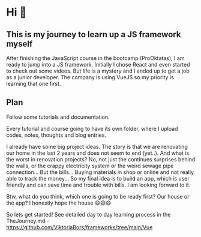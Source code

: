 # Hi 👋

## This is my journey to learn up a JS framework myself
After finishing the JavaScript course in the bootcamp (ProOktatas), I am ready to jump into a JS framework. Initially I chose React and even started to check out some videos. But life is a mystery and I ended up to get a job as a junior developer. The company is using VueJS so my priority is learning that one first. 
## Plan
Follow some tutorials and documentation.

Every tutorial and course going to have its own folder, where I upload codes, notes, thoughts and blog entries. 

I already have some big project ideas. The story is that we are renovating our home in the last 2 years and does not seem to end (yet..). And what is the worst in renovation projects? No, not just the continues surprises behind the walls, or the crappy electricity system or the weird sewage pipe connection... But the bills... Buying materials in shop or online and not really able to track the money... So my final idea is to build an app, which is user friendly and can save time and trouble with bills. I am looking forward to it. 

Btw, what do you think, which one  is going to be ready first? Our house or the app? I honestly hope the house 😄😄😄

So lets get started! See detailed day to day learning process in the TheJourney.md - https://github.com/ViktoriaBors/frameworks/tree/main/Vue